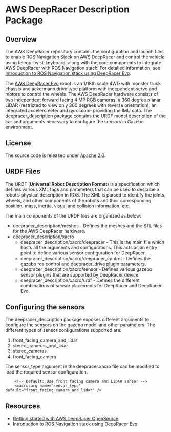 # AWS DeepRacer Description Package

## Overview

The AWS DeepRacer repository contains the configuration and launch files to enable ROS Navigation Stack on AWS DeepRacer and control the vehicle using teleop-twist-keyboard, along with the core components to integrate AWS DeepRacer with ROS Navigation stack. For detailed information, see [Introduction to ROS Navigation stack using DeepRacer Evo](https://github.com/aws-deepracer/deepracer/Introduction-to-ROS-Navigation-stack-using-DeepRacer-Evo.md).

The [AWS DeepRacer Evo](https://aws.amazon.com/deepracer/) robot is an 1/18th scale 4WD with monster truck chassis and ackermann drive type platform with independent servo and motors to control the wheels. The AWS DeepRacer hardware consists of two independent forward facing 4 MP RGB cameras, a 360 degree planar LiDAR (restricted to view only 300 degrees with reverse orientation), an integrated accelerometer and gyroscope providing the IMU data. The deepracer_description package contains the URDF model description of the car and arguments necessary to configure the sensors in Gazebo environment. 

## License

The source code is released under [Apache 2.0](https://aws.amazon.com/apache-2-0/).

## URDF Files

The URDF (**Universal Robot Description Format**) is a specification which defines various XML tags and parameters that can be used to describe a robot’s physical description in ROS. The XML is parsed to identify the joints, wheels, and other components of the robots and their corresponding position, mass, inertia, visual and collision information, etc.

The main components of the URDF files are organized as below:

* deepracer_description/meshes - Defines the meshes and the STL files for the AWS DeepRacer hardware.
* deepracer_description/xacro
    * deepracer_description/xacro/deepracer - This is the main file which hosts all the arguments and configurations. This acts as an entry point to define various sensor configuration for DeepRacer.
    * deepracer_description/xacro/deepracer_control - Defines the gazebo ros control and deepracer_drive plugin parameters.
    * deepracer_description/xacro/sensor - Defines various gazebo sensor plugins that are supported by DeepRacer device.
    * deepracer_description/xacro/urdf - Defines the different combinations of sensor placements for DeepRacer and DeepRacer Evo.



## Configuring the sensors

The deepracer_description package exposes different arguments to configure the sensors on the gazebo model and other parameters. The different types of sensor configurations supported are:

1. front_facing_camera_and_lidar
2. stereo_cameras_and_lidar
3. stereo_cameras
4. front_facing_camera

The sensor_type argument in the deepracer.xacro file can be modified to load the required sensor configuration.

        <!-- Default: Use front facing camera and LiDAR sensor -->
        <xacro:arg name="sensor_type" default="front_facing_camera_and_lidar" />

## Resources

* [Getting started with AWS DeepRacer OpenSource](https://github.com/aws-deepracer/aws-deepracer-launcher/blob/main/getting-started.md)
* [Introduction to ROS Navigation stack using DeepRacer Evo](https://github.com/aws-deepracer/deepracer/Introduction-to-ROS-Navigation-stack-using-DeepRacer-Evo.md).
